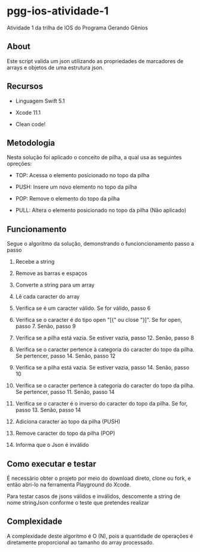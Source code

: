 # pgg-ios-atividade-1

Atividade 1 da trilha de IOS do Programa Gerando Gênios

## About

Este script valida um json utilizando as propriedades de marcadores de arrays e objetos de uma estrutura json.

## Recursos

*  Linguagem Swift 5.1

*  Xcode 11.1

* Clean code!

## Metodologia

Nesta solução foi aplicado o conceito de pilha, a qual usa as seguintes opreções:

*  TOP: Acessa o elemento posicionado no topo da pilha

*  PUSH: Insere um novo elemento no topo da pilha

*  POP: Remove o elemento do topo da pilha

*  PULL: Altera o elemento posicionado no topo da pilha (Não aplicado)


## Funcionamento

Segue o algoritmo da solução, demonstrando o funcioncionamento passo a passo

1. Recebe a string

2. Remove as barras e espaços

3. Converte a string para um array

4. Lê cada caracter do array

5. Verifica se é um caracter válido. Se for válido, passo 6

6. Verifica se o caracter é do tipo open "[{" ou close "}]". Se for open, passo 7. Senão, passo 9

7. Verifica se a pilha está vazia. Se estiver vazia, passo 12. Senão, passo 8

8. Verifica se o caracter pertence à categoria do caracter do topo da pilha. Se pertencer, passo 14. Senão, passo 12

9. Verifica se a pilha está vazia. Se estiver vazia, passo 14. Senão, passo 10

10. Verifica se o caracter pertence à categoria do caracter do topo da pilha. Se pertencer, passo 11. Senão, passo 14

11. Verifica se o caracter é o inverso do caracter do topo da pilha. Se for, passo 13. Senão, passo 14

12. Adiciona caracter ao topo da pilha (PUSH)
 
13. Remove caracter do topo da pilha (POP)
 
14. Informa que o Json é inválido


## Como executar e testar

É necessário obter o projeto por meio do download direto, clone ou fork, e então abri-lo na ferramenta Playground do Xcode.

Para testar casos de jsons válidos e inválidos, descomente a string de nome stringJson conforme o teste que pretendes realizar

## Complexidade

A complexidade deste algoritmo é O (N), pois a quantidade de operações é diretamente proporcional ao tamanho do array processado.

